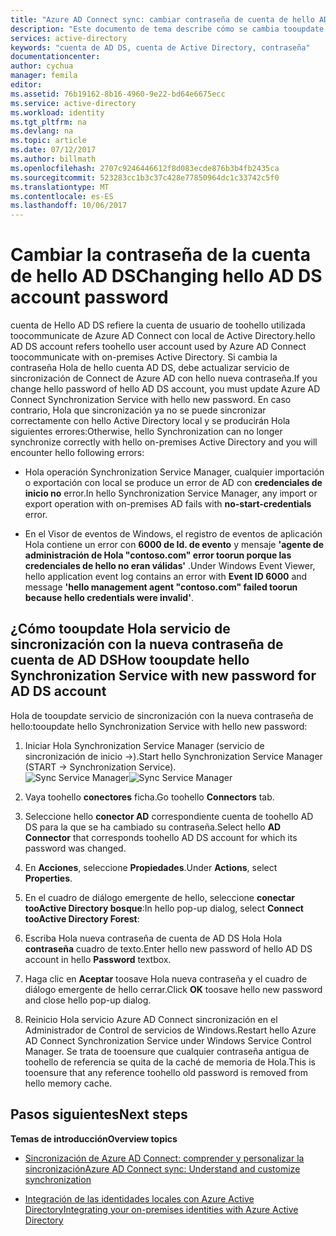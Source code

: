 ```yaml
---
title: "Azure AD Connect sync: cambiar contraseña de cuenta de hello AD DS | Documentos de Microsoft"
description: "Este documento de tema describe cómo se cambia tooupdate Azure AD Connect después de la contraseña de Hola de cuenta de hello AD DS."
services: active-directory
keywords: "cuenta de AD DS, cuenta de Active Directory, contraseña"
documentationcenter: 
author: cychua
manager: femila
editor: 
ms.assetid: 76b19162-8b16-4960-9e22-bd64e6675ecc
ms.service: active-directory
ms.workload: identity
ms.tgt_pltfrm: na
ms.devlang: na
ms.topic: article
ms.date: 07/12/2017
ms.author: billmath
ms.openlocfilehash: 2707c9246446612f8d083ecde876b3b4fb2435ca
ms.sourcegitcommit: 523283cc1b3c37c428e77850964dc1c33742c5f0
ms.translationtype: MT
ms.contentlocale: es-ES
ms.lasthandoff: 10/06/2017
---
```

# <a name="changing-hello-ad-ds-account-password"></a><span data-ttu-id="beb6d-104">Cambiar la contraseña de la cuenta de hello AD DS</span><span class="sxs-lookup"><span data-stu-id="beb6d-104">Changing hello AD DS account password</span></span>
<span data-ttu-id="beb6d-105">cuenta de Hello AD DS refiere la cuenta de usuario de toohello utilizada toocommunicate de Azure AD Connect con local de Active Directory.</span><span class="sxs-lookup"><span data-stu-id="beb6d-105">hello AD DS account refers toohello user account used by Azure AD Connect toocommunicate with on-premises Active Directory.</span></span> <span data-ttu-id="beb6d-106">Si cambia la contraseña Hola de hello cuenta AD DS, debe actualizar servicio de sincronización de Connect de Azure AD con hello nueva contraseña.</span><span class="sxs-lookup"><span data-stu-id="beb6d-106">If you change hello password of hello AD DS account, you must update Azure AD Connect Synchronization Service with hello new password.</span></span> <span data-ttu-id="beb6d-107">En caso contrario, Hola que sincronización ya no se puede sincronizar correctamente con hello Active Directory local y se producirán Hola siguientes errores:</span><span class="sxs-lookup"><span data-stu-id="beb6d-107">Otherwise, hello Synchronization can no longer synchronize correctly with hello on-premises Active Directory and you will encounter hello following errors:</span></span>

* <span data-ttu-id="beb6d-108">Hola operación Synchronization Service Manager, cualquier importación o exportación con local se produce un error de AD con **credenciales de inicio no** error.</span><span class="sxs-lookup"><span data-stu-id="beb6d-108">In hello Synchronization Service Manager, any import or export operation with on-premises AD fails with **no-start-credentials** error.</span></span>

* <span data-ttu-id="beb6d-109">En el Visor de eventos de Windows, el registro de eventos de aplicación Hola contiene un error con **6000 de Id. de evento** y mensaje **'agente de administración de Hola "contoso.com" error toorun porque las credenciales de hello no eran válidas'** .</span><span class="sxs-lookup"><span data-stu-id="beb6d-109">Under Windows Event Viewer, hello application event log contains an error with **Event ID 6000** and message **'hello management agent "contoso.com" failed toorun because hello credentials were invalid'**.</span></span>


## <a name="how-tooupdate-hello-synchronization-service-with-new-password-for-ad-ds-account"></a><span data-ttu-id="beb6d-110">¿Cómo tooupdate Hola servicio de sincronización con la nueva contraseña de cuenta de AD DS</span><span class="sxs-lookup"><span data-stu-id="beb6d-110">How tooupdate hello Synchronization Service with new password for AD DS account</span></span>
<span data-ttu-id="beb6d-111">Hola de tooupdate servicio de sincronización con la nueva contraseña de hello:</span><span class="sxs-lookup"><span data-stu-id="beb6d-111">tooupdate hello Synchronization Service with hello new password:</span></span>

1. <span data-ttu-id="beb6d-112">Iniciar Hola Synchronization Service Manager (servicio de sincronización de inicio →).</span><span class="sxs-lookup"><span data-stu-id="beb6d-112">Start hello Synchronization Service Manager (START → Synchronization Service).</span></span>
</br><span data-ttu-id="beb6d-113">![Sync Service Manager](./media/active-directory-aadconnectsync-service-manager-ui/startmenu.png)</span><span class="sxs-lookup"><span data-stu-id="beb6d-113">![Sync Service Manager](./media/active-directory-aadconnectsync-service-manager-ui/startmenu.png)</span></span>  

2. <span data-ttu-id="beb6d-114">Vaya toohello **conectores** ficha.</span><span class="sxs-lookup"><span data-stu-id="beb6d-114">Go toohello **Connectors** tab.</span></span>

3. <span data-ttu-id="beb6d-115">Seleccione hello **conector AD** correspondiente cuenta de toohello AD DS para la que se ha cambiado su contraseña.</span><span class="sxs-lookup"><span data-stu-id="beb6d-115">Select hello **AD Connector** that corresponds toohello AD DS account for which its password was changed.</span></span>

4. <span data-ttu-id="beb6d-116">En **Acciones**, seleccione **Propiedades**.</span><span class="sxs-lookup"><span data-stu-id="beb6d-116">Under **Actions**, select **Properties**.</span></span>

5. <span data-ttu-id="beb6d-117">En el cuadro de diálogo emergente de hello, seleccione **conectar tooActive Directory bosque**:</span><span class="sxs-lookup"><span data-stu-id="beb6d-117">In hello pop-up dialog, select **Connect tooActive Directory Forest**:</span></span>

6. <span data-ttu-id="beb6d-118">Escriba Hola nueva contraseña de cuenta de AD DS Hola Hola **contraseña** cuadro de texto.</span><span class="sxs-lookup"><span data-stu-id="beb6d-118">Enter hello new password of hello AD DS account in hello **Password** textbox.</span></span>

7. <span data-ttu-id="beb6d-119">Haga clic en **Aceptar** toosave Hola nueva contraseña y el cuadro de diálogo emergente de hello cerrar.</span><span class="sxs-lookup"><span data-stu-id="beb6d-119">Click **OK** toosave hello new password and close hello pop-up dialog.</span></span>

8. <span data-ttu-id="beb6d-120">Reinicio Hola servicio Azure AD Connect sincronización en el Administrador de Control de servicios de Windows.</span><span class="sxs-lookup"><span data-stu-id="beb6d-120">Restart hello Azure AD Connect Synchronization Service under Windows Service Control Manager.</span></span> <span data-ttu-id="beb6d-121">Se trata de tooensure que cualquier contraseña antigua de toohello de referencia se quita de la caché de memoria de Hola.</span><span class="sxs-lookup"><span data-stu-id="beb6d-121">This is tooensure that any reference toohello old password is removed from hello memory cache.</span></span>

## <a name="next-steps"></a><span data-ttu-id="beb6d-122">Pasos siguientes</span><span class="sxs-lookup"><span data-stu-id="beb6d-122">Next steps</span></span>
<span data-ttu-id="beb6d-123">**Temas de introducción**</span><span class="sxs-lookup"><span data-stu-id="beb6d-123">**Overview topics**</span></span>

* [<span data-ttu-id="beb6d-124">Sincronización de Azure AD Connect: comprender y personalizar la sincronización</span><span class="sxs-lookup"><span data-stu-id="beb6d-124">Azure AD Connect sync: Understand and customize synchronization</span></span>](active-directory-aadconnectsync-whatis.md)

* [<span data-ttu-id="beb6d-125">Integración de las identidades locales con Azure Active Directory</span><span class="sxs-lookup"><span data-stu-id="beb6d-125">Integrating your on-premises identities with Azure Active Directory</span></span>](active-directory-aadconnect.md)
